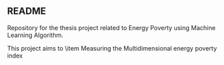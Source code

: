 
## README

Repository for the thesis project related to Energy Poverty using Machine Learning Algorithm.

This project aims to 
\item Measuring the Multidimensional energy poverty index


